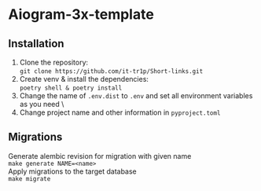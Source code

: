 # Aiogram-3x-template

## Installation  
1. Clone the repository:\
`git clone https://github.com/it-tr1p/Short-links.git`
2. Create venv & install the dependencies:\
`poetry shell & poetry install`
3. Change the name of `.env.dist` to `.env` and set all environment variables as you need \
4. Change project name and other information in `pyproject.toml`

## Migrations
Generate alembic revision for migration with given name \
`make generate NAME=<name>` \
Apply migrations to the target database \
`make migrate`
